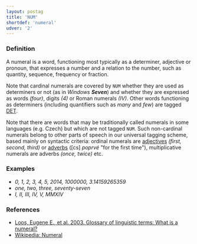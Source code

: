 ```yaml
---
layout: postag
title: 'NUM'
shortdef: 'numeral'
udver: '2'
---
```


### Definition

A numeral is a word, functioning most typically as a determiner,
adjective or pronoun, that expresses a number and a relation to the
number, such as quantity, sequence, frequency or fraction.

Note that cardinal numerals are covered by `NUM` whether they are used
as determiners or not (as in _Windows <b>Seven</b>_) and whether they
are expressed as words _(four)_, digits _(4)_ or Roman numerals
_(IV)_. Other words functioning as determiners (including quantifiers
such as _many_ and _few_) are tagged [DET]().

Note that there are words that may be traditionally called numerals in
some languages (e.g. Czech) but which are not tagged `NUM`. Such
non-cardinal numerals belong to other parts of speech in our universal
tagging scheme, based mainly on syntactic criteria: ordinal numerals
are [adjectives](ADJ) _(first, second, third)_ or [adverbs](ADV) ([cs]
_poprvé_ "for the first time"), multiplicative numerals are adverbs
_(once, twice)_ etc.

### Examples

- _0, 1, 2, 3, 4, 5, 2014, 1000000, 3.14159265359_
- _one, two, three, seventy-seven_
- _I, II, III, IV, V, MMXIV_

### References

- [Loos, Eugene E., et al. 2003. Glossary of linguistic terms: What is a numeral?](http://www-01.sil.org/linguistics/GlossaryOfLinguisticTerms/WhatIsANumeral.htm)
- [Wikipedia: Numeral](http://en.wikipedia.org/wiki/Numeral_%28linguistics%29)
<!-- Interlanguage links updated So kvě 14 19:01:52 CEST 2022 -->
